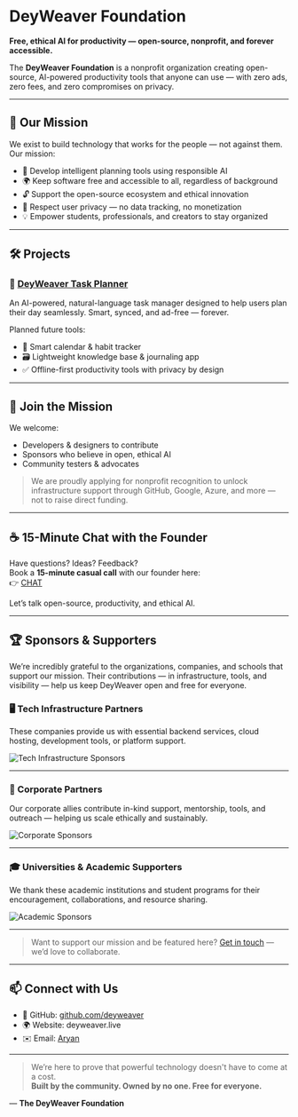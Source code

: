 # DeyWeaver Foundation

**Free, ethical AI for productivity — open-source, nonprofit, and forever accessible.**

The **DeyWeaver Foundation** is a nonprofit organization creating open-source, AI-powered productivity tools that anyone can use — with zero ads, zero fees, and zero compromises on privacy.

---

## 🚀 Our Mission

We exist to build technology that works for the people — not against them. Our mission:

- 🧠 Develop intelligent planning tools using responsible AI  
- 🌍 Keep software free and accessible to all, regardless of background  
- 🔓 Support the open-source ecosystem and ethical innovation  
- 🔐 Respect user privacy — no data tracking, no monetization  
- 💡 Empower students, professionals, and creators to stay organized  

---

## 🛠️ Projects

### 🔷 [DeyWeaver Task Planner](https://github.com/deyweaver/deyweaver)  
An AI-powered, natural-language task manager designed to help users plan their day seamlessly. Smart, synced, and ad-free — forever.

Planned future tools:
- 📅 Smart calendar & habit tracker  
- 🗃️ Lightweight knowledge base & journaling app  
- ✅ Offline-first productivity tools with privacy by design  

---

## 🤝 Join the Mission

We welcome:
- Developers & designers to contribute  
- Sponsors who believe in open, ethical AI  
- Community testers & advocates  

> We are proudly applying for nonprofit recognition to unlock infrastructure support through GitHub, Google, Azure, and more — not to raise direct funding.

---

## ☕ 15-Minute Chat with the Founder

Have questions? Ideas? Feedback?  
Book a **15-minute casual call** with our founder here:  
👉 [CHAT](https://calendly.com/aryanbrite/30min)

Let’s talk open-source, productivity, and ethical AI.

---

## 🏆 Sponsors & Supporters

We’re incredibly grateful to the organizations, companies, and schools that support our mission. Their contributions — in infrastructure, tools, and visibility — help us keep DeyWeaver open and free for everyone.

### 🖥️ Tech Infrastructure Partners
These companies provide us with essential backend services, cloud hosting, development tools, or platform support.

![Tech Infrastructure Sponsors](https://i.ibb.co/sdNMGjDh/Untitled-design-1.png)

---

### 🤝 Corporate Partners
Our corporate allies contribute in-kind support, mentorship, tools, and outreach — helping us scale ethically and sustainably.

![Corporate Sponsors](https://i.ibb.co/BVQHZPjF/Untitled-design-2.png)

---

### 🎓 Universities & Academic Supporters
We thank these academic institutions and student programs for their encouragement, collaborations, and resource sharing.

![Academic Sponsors](https://i.ibb.co/Gf6jR8w6/Untitled-design-5.png)

---

> Want to support our mission and be featured here? [Get in touch](mailto:aryanbrite@gmail.com) — we’d love to collaborate.


---

## 📫 Connect with Us

- 🔗 GitHub: [github.com/deyweaver](https://github.com/deyweaver)  
- 🌍 Website: deyweaver.live
- ✉️ Email: [Aryan](aryanbrite@gmail.com)

---

> We’re here to prove that powerful technology doesn't have to come at a cost.  
> **Built by the community. Owned by no one. Free for everyone.**

— **The DeyWeaver Foundation**
